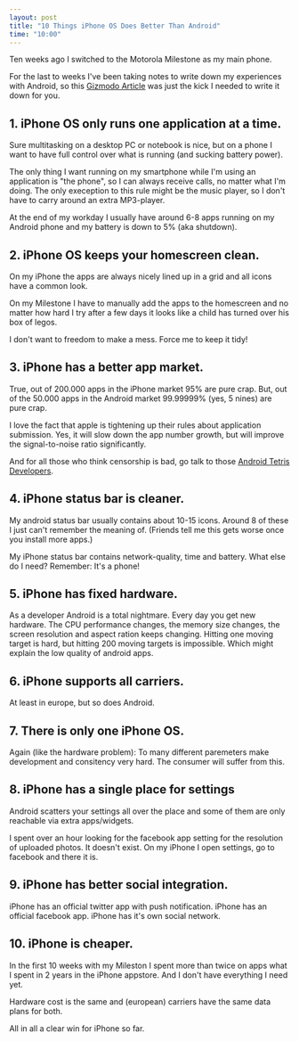 ```yaml
---
layout: post
title: "10 Things iPhone OS Does Better Than Android"
time: "10:00"
---
```


Ten weeks ago I switched to the Motorola Milestone as my main phone.

For the last to weeks I've been taking notes to write down my experiences with Android,
so this [Gizmodo Article](http://gizmodo.com/5554293/10-things-android-does-better-than-iphone-os) was just the kick I needed
to write it down for you.

## 1. iPhone OS only runs one application at a time.

Sure multitasking on a desktop PC or notebook is nice,
but on a phone I want to have full control over what is running (and sucking battery power).

The only thing I want running on my smartphone while I'm using an application is "the phone",
so I can always receive calls, no matter what I'm doing.
The only exeception to this rule might be the music player, so I don't have to carry around an extra MP3-player.

At the end of my workday I usually have around 6-8 apps running on my Android phone
and my battery is down to 5% (aka shutdown).

## 2. iPhone OS keeps your homescreen clean.

On my iPhone the apps are always nicely lined up in a grid and all icons have a common look.

On my Milestone I have to manually add the apps to the homescreen and no matter how hard I try
after a few days it looks like a child has turned over his box of legos.

I don't want to freedom to make a mess. Force me to keep it tidy!

## 3. iPhone has a better app market.

True, out of 200.000 apps in the iPhone market 95% are pure crap.
But, out of the 50.000 apps in the Android market 99.99999% (yes, 5 nines) are pure crap.

I love the fact that apple is tightening up their rules about application submission.
Yes, it will slow down the app number growth, but will improve the signal-to-noise ratio significantly.

And for all those who think censorship is bad,
go talk to those [Android Tetris Developers](http://arstechnica.com/gadgets/news/2010/06/google-blocks-tetris-clones-from-android-market.ars).

## 4. iPhone status bar is cleaner.

My android status bar usually contains about 10-15 icons. Around 8 of these I just can't remember the meaning of.
(Friends tell me this gets worse once you install more apps.)

My iPhone status bar contains network-quality, time and battery. What else do I need?
Remember: It's a phone!

## 5. iPhone has fixed hardware.

As a developer Android is a total nightmare.
Every day you get new hardware.
The CPU performance changes, the memory size changes, the screen resolution and aspect ration keeps changing.
Hitting one moving target is hard, but hitting 200 moving targets is impossible.
Which might explain the low quality of android apps.

## 6. iPhone supports all carriers.

At least in europe, but so does Android.

## 7. There is only one iPhone OS.

Again (like the hardware problem): To many different paremeters make development and consitency very hard.
The consumer will suffer from this.

## 8. iPhone has a single place for settings
Android scatters your settings all over the place and some of them are only reachable via extra apps/widgets.

I spent over an hour looking for the facebook app setting for the resolution of uploaded photos.
It doesn't exist.
On my iPhone I open settings, go to facebook and there it is.

## 9. iPhone has better social integration.

iPhone has an official twitter app with push notification.
iPhone has an official facebook app.
iPhone has it's own social network.

## 10. iPhone is cheaper.

In the first 10 weeks with my Mileston I spent more than twice on apps what I spent in 2 years in the iPhone appstore.
And I don't have everything I need yet.

Hardware cost is the same and (european) carriers have the same data plans for both.


All in all a clear win for iPhone so far.




